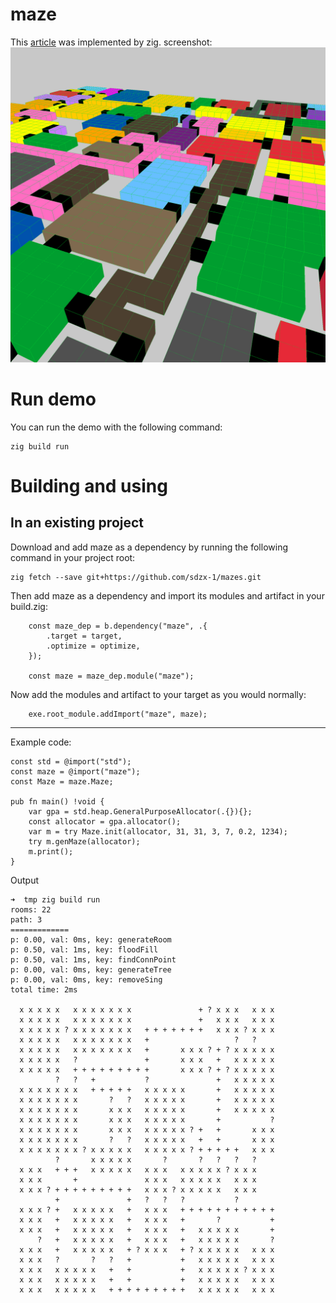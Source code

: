 # maze
This [article](https://journal.stuffwithstuff.com/2014/12/21/rooms-and-mazes/) was implemented by zig.
screenshot:
![screen](data/screen.png)

# Run demo
You can run the demo with the following command:
```zig
zig build run
```

# Building and using
## In an existing project
Download and add maze as a dependency by running the following command in your project root:
```shell
zig fetch --save git+https://github.com/sdzx-1/mazes.git
```

Then add maze as a dependency and import its modules and artifact in your build.zig:

```zig
    const maze_dep = b.dependency("maze", .{
        .target = target,
        .optimize = optimize,
    });

    const maze = maze_dep.module("maze");
```

Now add the modules and artifact to your target as you would normally:

```zig
    exe.root_module.addImport("maze", maze);
```

----------------------
Example code:
```zig
const std = @import("std");
const maze = @import("maze");
const Maze = maze.Maze;

pub fn main() !void {
    var gpa = std.heap.GeneralPurposeAllocator(.{}){};
    const allocator = gpa.allocator();
    var m = try Maze.init(allocator, 31, 31, 3, 7, 0.2, 1234);
    try m.genMaze(allocator);
    m.print();
}

```
Output
```shell
➜  tmp zig build run 
rooms: 22
path: 3
=============
p: 0.00, val: 0ms, key: generateRoom
p: 0.50, val: 1ms, key: floodFill
p: 0.50, val: 1ms, key: findConnPoint
p: 0.00, val: 0ms, key: generateTree
p: 0.00, val: 0ms, key: removeSing
total time: 2ms
                                                              
  x x x x x   x x x x x x x               + ? x x x   x x x   
  x x x x x   x x x x x x x               +   x x x   x x x   
  x x x x x ? x x x x x x x   + + + + + + +   x x x ? x x x   
  x x x x x   x x x x x x x   +                   ?   ?       
  x x x x x   x x x x x x x   +       x x x ? + ? x x x x x   
  x x x x x   ?               +       x x x   +   x x x x x   
  x x x x x   + + + + + + + + +       x x x ? + ? x x x x x   
          ?   ?   +           ?               +   x x x x x   
  x x x x x x x   + + + + +   x x x x x       +   x x x x x   
  x x x x x x x       ?   ?   x x x x x       +   x x x x x   
  x x x x x x x       x x x   x x x x x       +   x x x x x   
  x x x x x x x       x x x   x x x x x       +           ?   
  x x x x x x x       x x x   x x x x x ? +   +       x x x   
  x x x x x x x       ?   ?   x x x x x   +   +       x x x   
  x x x x x x x ? x x x x x   x x x x x ? + + + + +   x x x   
          ?       x x x x x       ?       ?   ?   ?   ?       
  x x x   + + +   x x x x x   x x x   x x x x x ? x x x       
  x x x       +               x x x   x x x x x   x x x       
  x x x ? + + + + + + + + +   x x x ? x x x x x   x x x       
          +               +   ?   ?   ?           ?           
  x x x ? +   x x x x x   +   x x x   + + + + + + + + + + +   
  x x x   +   x x x x x   +   x x x   +       ?           +   
  x x x   +   x x x x x   +   x x x   +   x x x x x       +   
      ?   +   x x x x x   +   x x x   +   x x x x x       ?   
  x x x   +   x x x x x   + ? x x x   + ? x x x x x   x x x   
  x x x   ?       ?   ?   +           +   x x x x x   x x x   
  x x x   x x x x x   +   +           +   x x x x x ? x x x   
  x x x   x x x x x   +   +           +   x x x x x   x x x   
  x x x   x x x x x   + + + + + + + + +   x x x x x   x x x   

```
